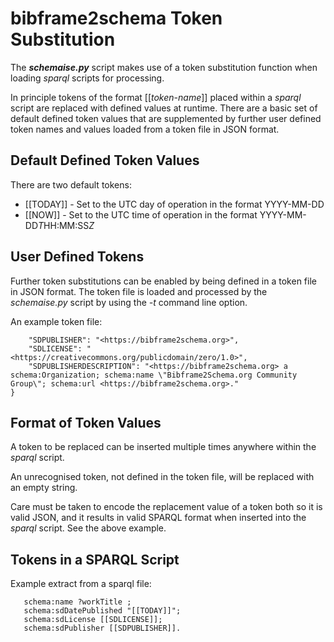 # bibframe2schema Token Substitution

The ***schemaise.py*** script makes use of a token substitution function when loading *sparql* scripts for processing.

In principle tokens of the format [[*token-name*]] placed within a *sparql* script are replaced with defined values at runtime.  There are a basic set of default defined token values that are supplemented by further user defined token names and values loaded from a token file in JSON format.

## Default Defined Token Values
There are two default tokens:
* [[TODAY]] - Set to the UTC day of operation in the format YYYY-MM-DD
* [[NOW]] - Set to the UTC time of operation in the format YYYY-MM-DD*T*HH:MM:SS*Z*

## User Defined Tokens
Further token substitutions can be enabled by being defined in a token file in JSON format.  The token file is loaded and processed by the *schemaise.py* script by using the *-t* command line option.

An example token file:
```{
    "SDPUBLISHER": "<https://bibframe2schema.org>", 
    "SDLICENSE": "<https://creativecommons.org/publicdomain/zero/1.0>",
    "SDPUBLISHERDESCRIPTION": "<https://bibframe2schema.org> a schema:Organization; schema:name \"Bibframe2Schema.org Community Group\"; schema:url <https://bibframe2schema.org>."
}
```

## Format of Token Values
A token to be replaced can be inserted multiple times anywhere within the *sparql* script.

An unrecognised token, not defined in the token file, will be replaced with an empty string.

Care must be taken to encode the replacement value of a token both so it is valid JSON, and it results in valid SPARQL format when inserted into the *sparql* script. See the above example.

## Tokens in a SPARQL Script
Example extract from a sparql file:
```
   schema:name ?workTitle ;
   schema:sdDatePublished "[[TODAY]]";
   schema:sdLicense [[SDLICENSE]];
   schema:sdPublisher [[SDPUBLISHER]].
```
